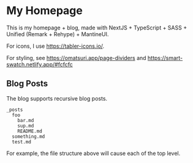 # My Homepage

This is my homepage + blog, made with NextJS + TypeScript + SASS + Unified (Remark + Rehype) + MantineUI.

For icons, I use <https://tabler-icons.io/>.

For styling, see <https://omatsuri.app/page-dividers> and <https://smart-swatch.netlify.app/#fcfcfc>

## Blog Posts

The blog supports recursive blog posts.

```text
_posts
  foo
    bar.md
    sup.md
    README.md
  something.md
  test.md
```

For example, the file structure above will cause each of the top level.
